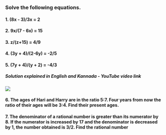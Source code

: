 ### Solve the following equations.
#### 1. (8x - 3)/3x = 2 
#### 2. 9x/(7 - 6x) = 15
#### 3. z/(z+15) = 4/9
#### 4. (3y + 4)/(2-6y) = -2/5
#### 5. (7y + 4)/(y + 2) = -4/3
##### Solution explained in English and Kannada - YouTube video link
[![](https://img.youtube.com/vi/NdlmFcaPv9Q/0.jpg)](https://www.youtube.com/watch?v=NdlmFcaPv9Q)
#### 6. The ages of Hari and Harry are in the ratio 5:7. Four years from now the ratio of their ages will be 3:4. Find their present ages.
#### 7. The denominator of a rational number is greater than its numerator by 8. If the numerator is increased by 17 and the denominator is decreased by 1, the number obtained is 3/2. Find the rational number
